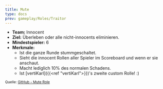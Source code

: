 ```yaml
---
title: Mute
type: docs
prev: gameplay/Roles/Traitor
---
```


- **Team:** Innocent
- **Ziel:** Überleben oder alle nicht-innocents eliminieren.
- **Mindestspieler:** 6
- **Merkmale:**
  - Ist die ganze Runde stummgeschaltet.
  - Sieht die innocent Rollen aller Spieler im Scoreboard und wenn er sie anschaut.
  - Macht lediglich 10% des normalen Schadens.
  - Ist [vertiKarl]({{<ref "vertiKarl">}})'s zweite custom Rolle! :)

<small>Quelle: [GitHub - Mute Role](https://github.com/Discord-for-TTT2/dttt-roles)</small>
